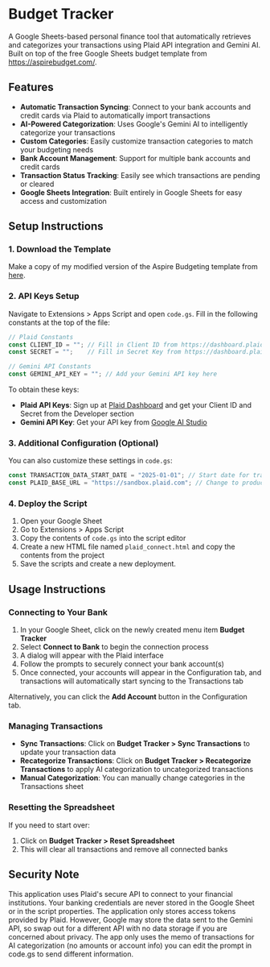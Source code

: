 # Budget Tracker

A Google Sheets-based personal finance tool that automatically retrieves and categorizes your transactions using Plaid API integration and Gemini AI. Built on top of the free Google Sheets budget template from https://aspirebudget.com/.

## Features

- **Automatic Transaction Syncing**: Connect to your bank accounts and credit cards via Plaid to automatically import transactions
- **AI-Powered Categorization**: Uses Google's Gemini AI to intelligently categorize your transactions
- **Custom Categories**: Easily customize transaction categories to match your budgeting needs
- **Bank Account Management**: Support for multiple bank accounts and credit cards
- **Transaction Status Tracking**: Easily see which transactions are pending or cleared
- **Google Sheets Integration**: Built entirely in Google Sheets for easy access and customization

## Setup Instructions

### 1. Download the Template

Make a copy of my modified version of the Aspire Budgeting template from [here](https://docs.google.com/spreadsheets/d/1sTB5Cglan__ZVtzeAY1aHqnpr6ka3432XJYZ3n2FQOs/edit?usp=sharing).

### 2. API Keys Setup

Navigate to Extensions > Apps Script and open `code.gs`. Fill in the following constants at the top of the file:

```javascript
// Plaid Constants
const CLIENT_ID = ""; // Fill in Client ID from https://dashboard.plaid.com/developers/keys
const SECRET = "";    // Fill in Secret Key from https://dashboard.plaid.com/developers/keys

// Gemini API Constants
const GEMINI_API_KEY = ""; // Add your Gemini API key here
```

To obtain these keys:

- **Plaid API Keys**: Sign up at [Plaid Dashboard](https://dashboard.plaid.com/) and get your Client ID and Secret from the Developer section
- **Gemini API Key**: Get your API key from [Google AI Studio](https://makersuite.google.com/app/apikey)

### 3. Additional Configuration (Optional)

You can also customize these settings in `code.gs`:

```javascript
const TRANSACTION_DATA_START_DATE = "2025-01-01"; // Start date for transaction history
const PLAID_BASE_URL = "https://sandbox.plaid.com"; // Change to production URL when ready
```

### 4. Deploy the Script

1. Open your Google Sheet
2. Go to Extensions > Apps Script
3. Copy the contents of `code.gs` into the script editor
4. Create a new HTML file named `plaid_connect.html` and copy the contents from the project
5. Save the scripts and create a new deployment.

## Usage Instructions

### Connecting to Your Bank

1. In your Google Sheet, click on the newly created menu item **Budget Tracker**
2. Select **Connect to Bank** to begin the connection process
3. A dialog will appear with the Plaid interface
4. Follow the prompts to securely connect your bank account(s)
5. Once connected, your accounts will appear in the Configuration tab, and transactions will automatically start syncing to the Transactions tab

Alternatively, you can click the **Add Account** button in the Configuration tab.

### Managing Transactions

- **Sync Transactions**: Click on **Budget Tracker > Sync Transactions** to update your transaction data
- **Recategorize Transactions**: Click on **Budget Tracker > Recategorize Transactions** to apply AI categorization to uncategorized transactions
- **Manual Categorization**: You can manually change categories in the Transactions sheet

### Resetting the Spreadsheet

If you need to start over:

1. Click on **Budget Tracker > Reset Spreadsheet**
2. This will clear all transactions and remove all connected banks

## Security Note

This application uses Plaid's secure API to connect to your financial institutions. Your banking credentials are never stored in the Google Sheet or in the script properties. The application only stores access tokens provided by Plaid. However, Google may store the data sent to the Gemini API, so swap out for a different API with no data storage if you are concerned about privacy. The app only uses the memo of transactions for AI categorization (no amounts or account info) you can edit the prompt in code.gs to send different information.